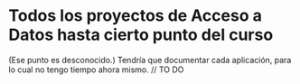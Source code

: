 # Todos los proyectos de Acceso a Datos hasta cierto punto del curso
(Ese punto es desconocido.)
Tendría que documentar cada aplicación, para lo cual no tengo tiempo ahora mismo.
// TO DO
